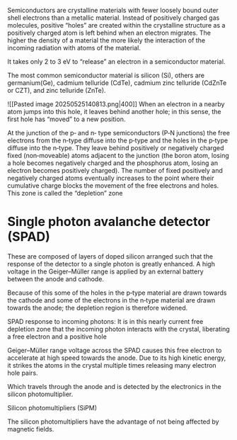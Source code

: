 Semiconductors are crystalline materials with fewer loosely bound outer shell electrons than a metallic material. Instead of positively charged gas molecules, positive “holes” are created within the crystalline structure as a positively charged atom is left behind when an electron migrates. The higher the density of a material the more likely the interaction of the incoming radiation with atoms of the material.

It takes only 2 to 3 eV to “release” an electron in a semiconductor material.


The most common semiconductor material is silicon (Si), others are germanium(Ge), cadmium telluride (CdTe), cadmium zinc telluride (CdZnTe or 
CZT), and zinc telluride (ZnTe).


![[Pasted image 20250525140813.png|400]] 
When an electron in a nearby atom jumps into this hole, it leaves behind another hole; in this sense, the first hole has “moved” to a new position. 

At the junction of the p‐ and n‐ type semiconductors (P‐N junctions) 
the free electrons from the n‐type diffuse into the p‐type and the holes in the p‐type diffuse into the n‐type. They leave behind positively or negatively charged fixed (non‐moveable) atoms adjacent to the junction (the boron atom, losing a hole becomes negatively charged and the phosphorus atom, losing an electron becomes positively charged). The number of fixed positively and negatively charged atoms eventually increases to the point where their cumulative charge blocks the movement of the free electrons and holes. This zone is called the “depletion” zone 
# Single photon avalanche detector (SPAD)

These are composed of layers of doped silicon arranged such that the response of the detector to a single photon is greatly enhanced. A high voltage in the Geiger–Müller range is applied by an external battery between the anode and cathode. 

Because of this some of the holes in the p‐type material are drawn towards the cathode and some of the electrons in the n‐type material are drawn towards the anode; the depletion region is therefore widened.

SPAD response to incoming photons: It is in this nearly current free depletion zone that the incoming photon interacts with the crystal, liberating a free 
electron and a positive hole

Geiger–Müller range voltage across the SPAD causes this free electron to accelerate at high speed towards the anode. Due to its high kinetic energy, it strikes the atoms in the crystal multiple times releasing many electron hole pairs.

Which travels through the anode and is detected by the electronics in the silicon photomultiplier.

Silicon photomultipliers (SiPM)

The silicon photomultipliers have the advantage 
of not being affected by magnetic fields.
